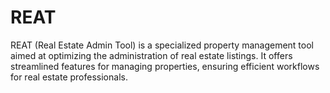 # REAT
REAT (Real Estate Admin Tool) is a specialized property management tool aimed at optimizing the administration of real estate listings. It offers streamlined features for managing properties, ensuring efficient workflows for real estate professionals.
